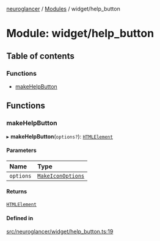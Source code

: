 [neuroglancer](../README.md) / [Modules](../modules.md) / widget/help\_button

# Module: widget/help\_button

## Table of contents

### Functions

- [makeHelpButton](widget_help_button.md#makehelpbutton)

## Functions

### makeHelpButton

▸ **makeHelpButton**(`options?`): [`HTMLElement`](annotation_annotation_layer_state._internal_.md#htmlelement)

#### Parameters

| Name | Type |
| :------ | :------ |
| `options` | [`MakeIconOptions`](../interfaces/widget_icon.MakeIconOptions.md) |

#### Returns

[`HTMLElement`](annotation_annotation_layer_state._internal_.md#htmlelement)

#### Defined in

[src/neuroglancer/widget/help_button.ts:19](https://github.com/ActiveBrainAtlas2/neuroglancer/blob/1beb5d34/src/neuroglancer/widget/help_button.ts#L19)
